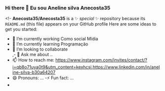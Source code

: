### Hi there 👋 Eu sou Aneline silva Anecosta35
<!-
**Anecosta35/Anecosta35** is a ✨ _special_ ✨ repository because its `README.md` (this file) appears on your GitHub profile
Here are some ideas to get you started:
- 🔭 I’m currently working  Como social Mídia
- 🌱 I’m currently learning  Programação                                                                                                                                                                                                                                                                                                                                                                                                                                                                                                                                                                                   
- 👯 I’m looking to collaborate  
,- 💬 Ask me about ..
- 📫 How to reach me:  https://www.instagram.com/invites/contact/?i=qb8o71uya0t9&utm_content=kexhcsj,https://www.linkedin.com/in/aneline-silva-b30a64207 
- 😄 Pronouns: ...
-⚡ Fun fact: ...                                     
-
